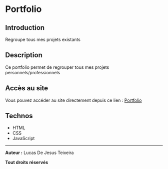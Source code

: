 # Portfolio

## Introduction

Regroupe tous mes projets existants

## Description

Ce portfolio permet de regrouper tous mes projets personnels/professionnels

## Accès au site

Vous pouvez accéder au site directement depuis ce lien :
[Portfolio](https://draggas.github.io/Portfolio/)

## Technos

- HTML
- CSS
- JavaScript
<!-- - ReactJS-->

---

**__Auteur :__** Lucas De Jesus Teixeira

**Tout droits réservés**